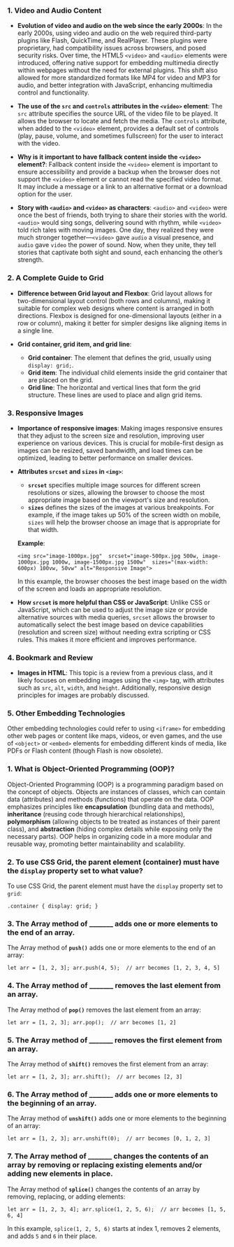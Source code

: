 
### 1. **Video and Audio Content**

-   **Evolution of video and audio on the web since the early 2000s**: In the early 2000s, using video and audio on the web required third-party plugins like Flash, QuickTime, and RealPlayer. These plugins were proprietary, had compatibility issues across browsers, and posed security risks. Over time, the HTML5 `<video>` and `<audio>` elements were introduced, offering native support for embedding multimedia directly within webpages without the need for external plugins. This shift also allowed for more standardized formats like MP4 for video and MP3 for audio, and better integration with JavaScript, enhancing multimedia control and functionality.
    
-   **The use of the `src` and `controls` attributes in the `<video>` element**: The `src` attribute specifies the source URL of the video file to be played. It allows the browser to locate and fetch the media. The `controls` attribute, when added to the `<video>` element, provides a default set of controls (play, pause, volume, and sometimes fullscreen) for the user to interact with the video.
    
-   **Why is it important to have fallback content inside the `<video>` element?**: Fallback content inside the `<video>` element is important to ensure accessibility and provide a backup when the browser does not support the `<video>` element or cannot read the specified video format. It may include a message or a link to an alternative format or a download option for the user.
    
-   **Story with `<audio>` and `<video>` as characters**: `<audio>` and `<video>` were once the best of friends, both trying to share their stories with the world. `<audio>` would sing songs, delivering sound with rhythm, while `<video>` told rich tales with moving images. One day, they realized they were much stronger together—`<video>` gave `audio` a visual presence, and `audio` gave `video` the power of sound. Now, when they unite, they tell stories that captivate both sight and sound, each enhancing the other’s strength.
    

### 2. **A Complete Guide to Grid**

-   **Difference between Grid layout and Flexbox**: Grid layout allows for two-dimensional layout control (both rows and columns), making it suitable for complex web designs where content is arranged in both directions. Flexbox is designed for one-dimensional layouts (either in a row or column), making it better for simpler designs like aligning items in a single line.
    
-   **Grid container, grid item, and grid line**:
    
    -   **Grid container**: The element that defines the grid, usually using `display: grid;`.
    -   **Grid item**: The individual child elements inside the grid container that are placed on the grid.
    -   **Grid line**: The horizontal and vertical lines that form the grid structure. These lines are used to place and align grid items.

### 3. **Responsive Images**

-   **Importance of responsive images**: Making images responsive ensures that they adjust to the screen size and resolution, improving user experience on various devices. This is crucial for mobile-first design as images can be resized, saved bandwidth, and load times can be optimized, leading to better performance on smaller devices.
    
-   **Attributes `srcset` and `sizes` in `<img>`**:
    
    -   **`srcset`** specifies multiple image sources for different screen resolutions or sizes, allowing the browser to choose the most appropriate image based on the viewport's size and resolution.
    -   **`sizes`** defines the sizes of the images at various breakpoints. For example, if the image takes up 50% of the screen width on mobile, `sizes` will help the browser choose an image that is appropriate for that width.
    
    **Example**:
    
    `<img src="image-1000px.jpg" 
         srcset="image-500px.jpg 500w, image-1000px.jpg 1000w, image-1500px.jpg 1500w" 
         sizes="(max-width: 600px) 100vw, 50vw" alt="Responsive Image">` 
    
    In this example, the browser chooses the best image based on the width of the screen and loads an appropriate resolution.
    
-   **How `srcset` is more helpful than CSS or JavaScript**: Unlike CSS or JavaScript, which can be used to adjust the image size or provide alternative sources with media queries, `srcset` allows the browser to automatically select the best image based on device capabilities (resolution and screen size) without needing extra scripting or CSS rules. This makes it more efficient and improves performance.
    

### 4. **Bookmark and Review**

-   **Images in HTML**: This topic is a review from a previous class, and it likely focuses on embedding images using the `<img>` tag, with attributes such as `src`, `alt`, `width`, and `height`. Additionally, responsive design principles for images are probably discussed.

### 5. **Other Embedding Technologies**

Other embedding technologies could refer to using `<iframe>` for embedding other web pages or content like maps, videos, or even games, and the use of `<object>` or `<embed>` elements for embedding different kinds of media, like PDFs or Flash content (though Flash is now obsolete).

### 1. **What is Object-Oriented Programming (OOP)?**

Object-Oriented Programming (OOP) is a programming paradigm based on the concept of objects. Objects are instances of classes, which can contain data (attributes) and methods (functions) that operate on the data. OOP emphasizes principles like **encapsulation** (bundling data and methods), **inheritance** (reusing code through hierarchical relationships), **polymorphism** (allowing objects to be treated as instances of their parent class), and **abstraction** (hiding complex details while exposing only the necessary parts). OOP helps in organizing code in a more modular and reusable way, promoting better maintainability and scalability.

### 2. **To use CSS Grid, the parent element (container) must have the `display` property set to what value?**

To use CSS Grid, the parent element must have the `display` property set to `grid`:


`.container {
  display: grid;
}` 

### 3. **The Array method of _______ adds one or more elements to the end of an array.**

The Array method of **`push()`** adds one or more elements to the end of an array:


`let arr = [1, 2, 3];
arr.push(4, 5);  // arr becomes [1, 2, 3, 4, 5]` 

### 4. **The Array method of _______ removes the last element from an array.**

The Array method of **`pop()`** removes the last element from an array:


`let arr = [1, 2, 3];
arr.pop();  // arr becomes [1, 2]` 

### 5. **The Array method of _______ removes the first element from an array.**

The Array method of **`shift()`** removes the first element from an array:

`let arr = [1, 2, 3];
arr.shift();  // arr becomes [2, 3]` 

### 6. **The Array method of _______ adds one or more elements to the beginning of an array.**

The Array method of **`unshift()`** adds one or more elements to the beginning of an array:

`let arr = [1, 2, 3];
arr.unshift(0);  // arr becomes [0, 1, 2, 3]` 

### 7. **The Array method of _______ changes the contents of an array by removing or replacing existing elements and/or adding new elements in place.**

The Array method of **`splice()`** changes the contents of an array by removing, replacing, or adding elements:

`let arr = [1, 2, 3, 4];
arr.splice(1, 2, 5, 6);  // arr becomes [1, 5, 6, 4]` 

In this example, `splice(1, 2, 5, 6)` starts at index 1, removes 2 elements, and adds `5` and `6` in their place.